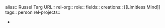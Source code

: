 alias:: Russel Targ
URL::
rel-org::
role::
fields::
creations:: [[Limitless Mind]] 
tags:: person
rel-projects::


-